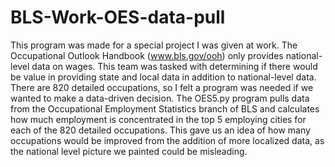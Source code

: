 # BLS-Work-OES-data-pull
This program was made for a special project I was given at work. The Occupational Outlook Handbook (www.bls.gov/ooh)
only provides national-level data on wages. This team was tasked with determining if there would be value
in providing state and local data in addition to national-level data. There are 820 detailed occupations, 
so I felt a program was needed if we wanted to make a data-driven decision. The OES5.py program pulls data
from the Occupational Employment Statistics branch of BLS and calculates how much employment is concentrated
in the top 5 employing cities for each of the 820 detailed occupations. This gave us an idea of how many occupations
would be improved from the addition of more localized data, as the national level picture we painted could be 
misleading. 
